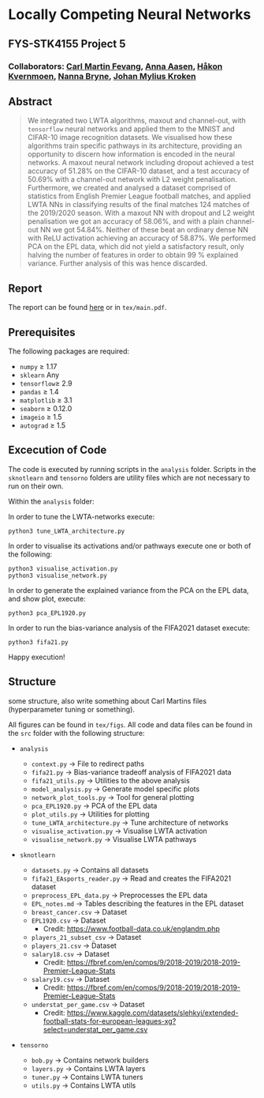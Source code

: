 # Locally Competing Neural Networks
## FYS-STK4155 Project 5 
### Collaborators: [Carl Martin Fevang](https://github.com/carlmfe), [Anna Aasen](https://github.com/Annaaasen), [Håkon Kvernmoen](https://github.com/hkve), [Nanna Bryne](https://github.com/nannabryne), [Johan Mylius Kroken](https://github.com/johanmkr)

## Abstract
> We integrated two LWTA algorithms, maxout and channel-out, with `tensorflow` neural networks and applied them to the MNIST and CIFAR-10 image recognition datasets. We visualised how these algorithms train specific pathways in its architecture, providing an opportunity to discern how information is encoded in the neural networks. A maxout neural network including dropout achieved a test accuracy of 51.28\% on the CIFAR-10 dataset, and a test accuracy of 50.69\% with a channel-out network with L2 weight penalisation. Furthermore, we created and analysed a dataset comprised of statistics from English Premier League football matches, and applied LWTA NNs in classifying results of the final matches 124 matches of the 2019/2020 season. With a maxout NN with dropout and L2 weight penalisation we got an accuracy of 58.06\%, and with a plain channel-out NN we got 54.84\%. Neither of these beat an ordinary dense NN with ReLU activation achieving an accuracy of 58.87\%. We performed PCA on the EPL data, which did not yield a satisfactory result, only halving the number of features in order to obtain 99 \% explained variance. Further analysis of this was hence discarded.

## Report
The report can be found [here](tex/main.pdf) or in `tex/main.pdf`. 
## Prerequisites
The following packages are required:

* `numpy` $\geq$ 1.17
* `sklearn` Any
* `tensorflow`$\geq$ 2.9
* `pandas` $\geq$ 1.4
* `matplotlib` $\geq$ 3.1 
* `seaborn` $\geq$ 0.12.0
* `imageio` $\geq$ 1.5
* `autograd` $\geq$ 1.5

## Excecution of Code
The code is executed by running scripts in the `analysis` folder. Scripts in the `sknotlearn` and `tensorno` folders are utility files which are not necessary to run on their own. 

Within the `analysis` folder:

In order to tune the LWTA-networks execute:

    python3 tune_LWTA_architecture.py

In order to visualise its activations and/or pathways execute one or both of the following:

    python3 visualise_activation.py
    python3 visualise_network.py

In order to generate the explained variance from the PCA on the EPL data, and show plot, execute:

    python3 pca_EPL1920.py

In order to run the bias-variance analysis of the FIFA2021 dataset execute:

    python3 fifa21.py

Happy execution!

## Structure
some structure, also write something about Carl Martins files (hyperparameter tuning or something).

All figures can be found in `tex/figs`. All code and data files can be found in the `src` folder with the following structure:

* `analysis`
    * `context.py` $\to$ File to redirect paths
    * `fifa21.py` $\to$ Bias-variance tradeoff analysis of FIFA2021 data
    * `fifa21_utils.py` $\to$ Utilities to the above analysis
    * `model_analysis.py` $\to$ Generate model specific plots
    * `network_plot_tools.py` $\to$ Tool for general plotting
    * `pca_EPL1920.py` $\to$ PCA of the EPL data
    * `plot_utils.py` $\to$ Utilities for plotting
    * `tune_LWTA_architecture.py` $\to$ Tune architecture of networks
    * `visualise_activation.py` $\to$ Visualise LWTA activation
    * `visualise_network.py` $\to$ Visualise LWTA pathways

* `sknotlearn`
    * `datasets.py` $\to$ Contains all datasets
    * `fifa21_EAsports_reader.py` $\to$ Read and creates the FIFA2021 dataset
    * `preprocess_EPL_data.py` $\to$ Preprocesses the EPL data
    * `EPL_notes.md` $\to$ Tables describing the features in the EPL dataset
    * `breast_cancer.csv` $\to$ Dataset
    * `EPL1920.csv` $\to$ Dataset
        - Credit: https://www.football-data.co.uk/englandm.php
    * `players_21_subset_csv` $\to$ Dataset
    * `players_21.csv` $\to$ Dataset
    * `salary18.csv` $\to$ Dataset 
        - Credit: https://fbref.com/en/comps/9/2018-2019/2018-2019-Premier-League-Stats
    * `salary19.csv` $\to$ Dataset 
        - Credit: https://fbref.com/en/comps/9/2018-2019/2018-2019-Premier-League-Stats
    * `understat_per_game.csv` $\to$ Dataset
        - Credit: https://www.kaggle.com/datasets/slehkyi/extended-football-stats-for-european-leagues-xg?select=understat_per_game.csv
    
* `tensorno`
    * `bob.py` $\to$ Contains network builders
    * `layers.py` $\to$ Contains LWTA layers
    * `tuner.py` $\to$ Contains LWTA tuners
    * `utils.py` $\to$ Contains LWTA utils





